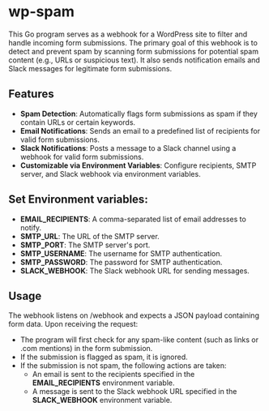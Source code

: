 # wp-spam

This Go program serves as a webhook for a WordPress site to filter and handle incoming form submissions. The primary goal of this webhook is to detect and prevent spam by scanning form submissions for potential spam content (e.g., URLs or suspicious text). It also sends notification emails and Slack messages for legitimate form submissions.

## Features

- **Spam Detection**: Automatically flags form submissions as spam if they contain URLs or certain keywords.
- **Email Notifications**: Sends an email to a predefined list of recipients for valid form submissions.
- **Slack Notifications**: Posts a message to a Slack channel using a webhook for valid form submissions.
- **Customizable via Environment Variables**: Configure recipients, SMTP server, and Slack webhook via environment variables.


## Set Environment variables:

- **EMAIL_RECIPIENTS**: A comma-separated list of email addresses to notify.
- **SMTP_URL**: The URL of the SMTP server.
- **SMTP_PORT**: The SMTP server's port.
- **SMTP_USERNAME**: The username for SMTP authentication.
- **SMTP_PASSWORD**: The password for SMTP authentication.
- **SLACK_WEBHOOK**: The Slack webhook URL for sending messages.

## Usage

The webhook listens on /webhook and expects a JSON payload containing form data. Upon receiving the request:

* The program will first check for any spam-like content (such as links or .com mentions) in the form submission.
* If the submission is flagged as spam, it is ignored.
* If the submission is not spam, the following actions are taken:
    * An email is sent to the recipients specified in the **EMAIL_RECIPIENTS** environment variable.
    * A message is sent to the Slack webhook URL specified in the **SLACK_WEBHOOK** environment variable.
